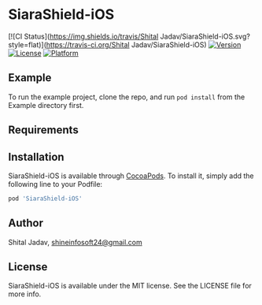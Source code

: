 # SiaraShield-iOS

[![CI Status](https://img.shields.io/travis/Shital Jadav/SiaraShield-iOS.svg?style=flat)](https://travis-ci.org/Shital Jadav/SiaraShield-iOS)
[![Version](https://img.shields.io/cocoapods/v/SiaraShield-iOS.svg?style=flat)](https://cocoapods.org/pods/SiaraShield-iOS)
[![License](https://img.shields.io/cocoapods/l/SiaraShield-iOS.svg?style=flat)](https://cocoapods.org/pods/SiaraShield-iOS)
[![Platform](https://img.shields.io/cocoapods/p/SiaraShield-iOS.svg?style=flat)](https://cocoapods.org/pods/SiaraShield-iOS)

## Example

To run the example project, clone the repo, and run `pod install` from the Example directory first.

## Requirements

## Installation

SiaraShield-iOS is available through [CocoaPods](https://cocoapods.org). To install
it, simply add the following line to your Podfile:

```ruby
pod 'SiaraShield-iOS'
```

## Author

Shital Jadav, shineinfosoft24@gmail.com

## License

SiaraShield-iOS is available under the MIT license. See the LICENSE file for more info.
